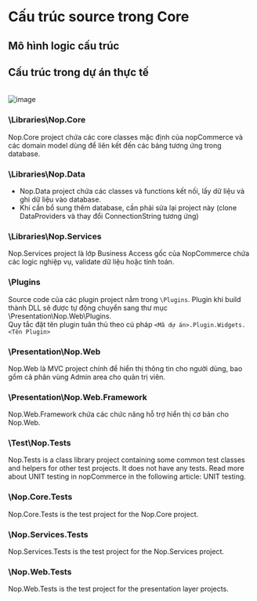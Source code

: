 # Cấu trúc source trong Core
## Mô hình logic cấu trúc 

## Cấu trúc trong dự án thực tế
<br/>![image](https://github.com/tungvp29/Document/assets/37463451/9ed41a06-e3be-4108-a3f0-2b610df7cae4)

### \Libraries\Nop.Core
Nop.Core project chứa các core classes mặc định của nopCommerce và các domain model dùng để liên kết đến các bảng tương ứng trong database.

### \Libraries\Nop.Data
- Nop.Data project chứa các classes và functions kết nối, lấy dữ liệu và ghi dữ liệu vào database.
- Khi cần bổ sung thêm database, cần phải sửa lại project này (clone DataProviders và thay đổi ConnectionString tương ứng)

### \Libraries\Nop.Services
Nop.Services project là lớp Business Access gốc của NopCommerce chứa các logic nghiệp vụ, validate dữ liệu hoặc tính toán.

### \Plugins
Source code của các plugin project nằm trong `\Plugins`. Plugin khi build thành DLL sẽ được tự động chuyển sang thư mục \Presentation\Nop.Web\Plugins.
<br/>Quy tắc đặt tên plugin tuân thủ theo cú pháp `<Mã dự án>.Plugin.Widgets.<Tên Plugin>`

### \Presentation\Nop.Web
Nop.Web là MVC project chính để hiển thị thông tin cho người dùng, bao gồm cả phân vùng Admin area cho quản trị viên.

### \Presentation\Nop.Web.Framework
Nop.Web.Framework chứa các chức năng hỗ trợ hiển thị cơ bản cho Nop.Web.

### \Test\Nop.Tests
Nop.Tests is a class library project containing some common test classes and helpers for other test projects. It does not have any tests. Read more about UNIT testing in nopCommerce in the following article: UNIT testing.

### \Nop.Core.Tests
Nop.Core.Tests is the test project for the Nop.Core project.

### \Nop.Services.Tests
Nop.Services.Tests is the test project for the Nop.Services project.

### \Nop.Web.Tests
Nop.Web.Tests is the test project for the presentation layer projects.
